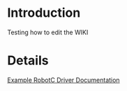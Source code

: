 # Introduction #

Testing how to edit the WIKI

# Details #

[Example  RobotC Driver Documentation](http://linn-mar-robotics.googlecode.com/svn/wiki//driverDocumentation/index.html)